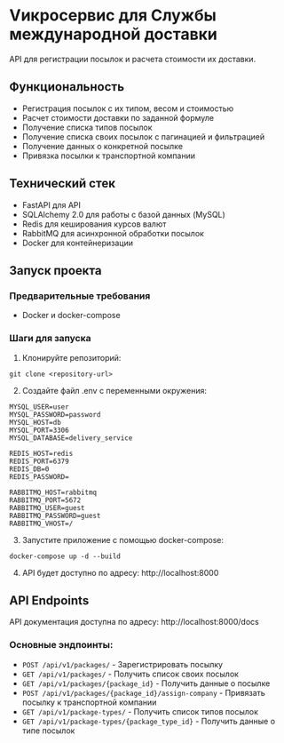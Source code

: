 # Vикросервис для Службы международной доставки

API для регистрации посылок и расчета стоимости их доставки.

## Функциональность

- Регистрация посылок с их типом, весом и стоимостью
- Расчет стоимости доставки по заданной формуле
- Получение списка типов посылок
- Получение списка своих посылок с пагинацией и фильтрацией
- Получение данных о конкретной посылке
- Привязка посылки к транспортной компании

## Технический стек

- FastAPI для API
- SQLAlchemy 2.0 для работы с базой данных (MySQL)
- Redis для кеширования курсов валют
- RabbitMQ для асинхронной обработки посылок
- Docker для контейнеризации

## Запуск проекта

### Предварительные требования

- Docker и docker-compose

### Шаги для запуска

1. Клонируйте репозиторий:

```
git clone <repository-url>
```

2. Создайте файл .env с переменными окружения:

```
MYSQL_USER=user
MYSQL_PASSWORD=password
MYSQL_HOST=db
MYSQL_PORT=3306
MYSQL_DATABASE=delivery_service

REDIS_HOST=redis
REDIS_PORT=6379
REDIS_DB=0
REDIS_PASSWORD=

RABBITMQ_HOST=rabbitmq
RABBITMQ_PORT=5672
RABBITMQ_USER=guest
RABBITMQ_PASSWORD=guest
RABBITMQ_VHOST=/
```

3. Запустите приложение с помощью docker-compose:

```
docker-compose up -d --build
```

4. API будет доступно по адресу: http://localhost:8000

## API Endpoints

API документация доступна по адресу: http://localhost:8000/docs

### Основные эндпоинты:

- `POST /api/v1/packages/` - Зарегистрировать посылку
- `GET /api/v1/packages/` - Получить список своих посылок
- `GET /api/v1/packages/{package_id}` - Получить данные о посылке
- `POST /api/v1/packages/{package_id}/assign-company` - Привязать посылку к транспортной компании
- `GET /api/v1/package-types/` - Получить список типов посылок
- `GET /api/v1/package-types/{package_type_id}` - Получить данные о типе посылок

